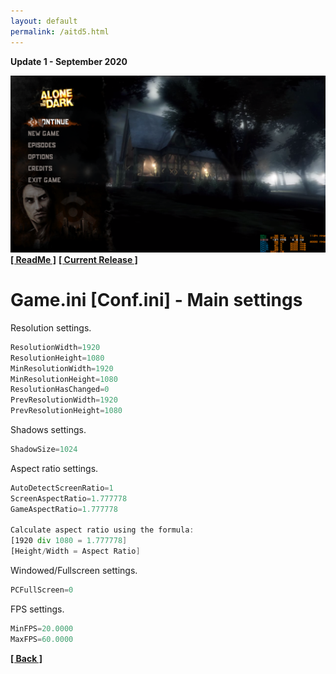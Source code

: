 ```yaml
---
layout: default
permalink: /aitd5.html
---
```

**Update 1 - September 2020**

![Screenshot](https://raw.githubusercontent.com/unknownproject/unknownproject.github.io/master/assets/images/aitd5.png)
**[[ ReadMe ]](https://raw.githubusercontent.com/unknownproject/AITD5_Inferno/master/readme.txt)**
**[[ Current Release ]](https://github.com/unknownproject/AITD5_Inferno/raw/master/Aitd5_patch.zip)**

Game.ini [Conf.ini] - Main settings
======================================================================
Resolution settings.
```asm
ResolutionWidth=1920
ResolutionHeight=1080
MinResolutionWidth=1920
MinResolutionHeight=1080
ResolutionHasChanged=0
PrevResolutionWidth=1920
PrevResolutionHeight=1080
```
Shadows settings.
```asm
ShadowSize=1024
```
Aspect ratio settings.
```asm
AutoDetectScreenRatio=1
ScreenAspectRatio=1.777778
GameAspectRatio=1.777778

Calculate aspect ratio using the formula:
[1920 div 1080 = 1.777778]
[Height/Width = Aspect Ratio]
```
Windowed/Fullscreen settings.
```asm
PCFullScreen=0
```
FPS settings.
```asm
MinFPS=20.0000
MaxFPS=60.0000
```


**[[ Back ]](./)**	